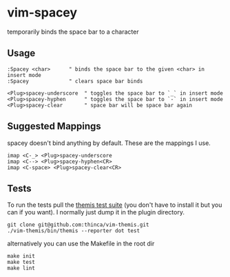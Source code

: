 vim-spacey
==========

temporarily binds the space bar to a character

Usage
-----

```viml
:Spacey <char>      " binds the space bar to the given <char> in insert mode
:Spacey             " clears space bar binds

<Plug>spacey-underscore  " toggles the space bar to `_` in insert mode
<Plug>spacey-hyphen      " toggles the space bar to `-` in insert mode
<Plug>spacey-clear       " space bar will be space bar again
```

Suggested Mappings
------------------

spacey doesn't bind anything by default. These are the mappings I use.

```viml
imap <C-_> <Plug>spacey-underscore
imap <C--> <Plug>spacey-hyphen<CR>
imap <C-space> <Plug>spacey-clear<CR>
```

Tests
-----

To run the tests pull the [themis test
suite](https://github.com/thinca/vim-themis) (you don't have to install it but
you can if you want). I normally just dump it in the plugin directory.

```
git clone git@github.com:thinca/vim-themis.git
./vim-themis/bin/themis --reporter dot test
```

alternatively you can use the Makefile in the root dir

```
make init
make test
make lint
```
